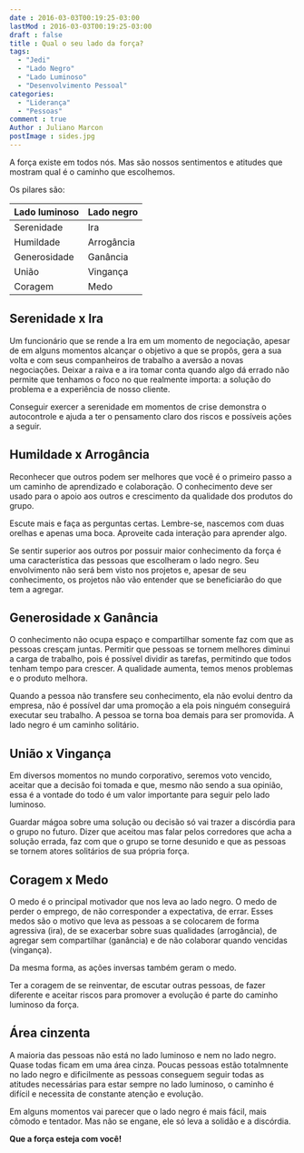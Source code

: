 ```yaml
---
date : 2016-03-03T00:19:25-03:00
lastMod : 2016-03-03T00:19:25-03:00
draft : false
title : Qual o seu lado da força?
tags:
  - "Jedi"
  - "Lado Negro"
  - "Lado Luminoso"
  - "Desenvolvimento Pessoal"
categories:
  - "Liderança"
  - "Pessoas"
comment : true
Author : Juliano Marcon
postImage : sides.jpg
---
```


A força existe em todos nós. Mas são nossos sentimentos e atitudes que mostram
qual é o caminho que escolhemos.
<!--more-->

Os pilares são:

<table class="table">
  <thead>
    <tr><th>Lado luminoso</th><th>Lado negro</th></tr>
  </thead>
  <tbody>
    <tr><td>Serenidade      </td><td>    Ira          </td></tr>
    <tr><td>Humildade       </td><td>    Arrogância   </td></tr>
    <tr><td>Generosidade    </td><td>    Ganância     </td></tr>
    <tr><td>União           </td><td>    Vingança     </td></tr>
    <tr><td>Coragem         </td><td>    Medo         </td></tr>
  </tbody>
</table>

## Serenidade x Ira

Um funcionário que se rende a Ira em um momento de negociação,  apesar de em
alguns momentos alcançar o objetivo a que se propôs, gera a sua  volta e com
seus companheiros de trabalho a aversão a novas negociações.  Deixar a raiva e a
 ira tomar conta quando  algo dá errado não permite que tenhamos o foco no que
 realmente importa: a  solução do problema e a experiência de nosso cliente.

Conseguir exercer a serenidade em momentos de crise  demonstra o autocontrole e
ajuda a ter o pensamento claro dos riscos e possíveis  ações a seguir.

## Humildade x Arrogância

Reconhecer que outros podem ser melhores que você é o  primeiro passo a um
caminho de aprendizado e colaboração. O conhecimento deve  ser usado para o
apoio aos outros e crescimento da qualidade dos produtos do  grupo.

Escute mais e faça as perguntas certas. Lembre-se, nascemos  com duas orelhas e
apenas uma boca. Aproveite cada interação para aprender  algo.

Se sentir superior aos outros por possuir maior conhecimento  da força é uma
característica das pessoas que escolheram o lado negro. Seu  envolvimento não
será bem visto nos projetos e, apesar de seu conhecimento, os  projetos não vão
entender que se beneficiarão do que tem a agregar.

## Generosidade x Ganância

O conhecimento não ocupa espaço e compartilhar somente faz  com que as pessoas
cresçam juntas.  Permitir que pessoas se tornem melhores  diminui a carga de
trabalho, pois é possível dividir as tarefas, permitindo que  todos tenham tempo
para crescer. A qualidade aumenta, temos menos problemas e o  produto melhora.

Quando a pessoa não transfere seu conhecimento, ela não  evolui dentro da
empresa, não é possível dar uma promoção a ela pois ninguém  conseguirá executar
seu trabalho. A pessoa se torna boa demais para ser  promovida. A lado negro é
um caminho solitário.

## União x Vingança

Em diversos momentos no mundo corporativo, seremos voto  vencido, aceitar que a
decisão foi tomada e que, mesmo não sendo a sua opinião,  essa é a vontade do
todo é um valor importante para seguir pelo lado luminoso.

Guardar mágoa sobre uma solução ou decisão só vai trazer a  discórdia para o
grupo no futuro. Dizer que aceitou mas falar pelos corredores  que acha a
solução errada, faz com que o grupo se torne desunido e que as  pessoas se
tornem atores solitários de sua própria força.

## Coragem x Medo

O medo é o principal motivador que nos leva ao lado negro. O  medo de perder o
emprego, de não corresponder a expectativa, de errar. Esses  medos são o motivo
que leva as pessoas a se colocarem de forma agressiva (ira),  de se exacerbar
sobre suas qualidades (arrogância), de agregar sem compartilhar  (ganância) e de
não colaborar quando vencidas (vingança).

Da mesma forma, as ações inversas também geram o medo.

Ter a coragem de se reinventar, de escutar outras pessoas,  de fazer diferente e
aceitar riscos para promover a evolução é parte do caminho  luminoso da força.

## Área cinzenta

A maioria das pessoas não está no lado luminoso  e nem no lado negro. Quase
todas ficam em uma  área cinza. Poucas pessoas estão totalmnente no lado negro e
dificilmente as pessoas conseguem seguir todas as atitudes  necessárias para
estar sempre no lado luminoso, o caminho é difícil e necessita  de constante
atenção e evolução.

Em alguns momentos vai parecer que o lado negro é mais  fácil, mais cômodo e
tentador.  Mas não  se engane, ele só leva a solidão e a discórdia.

**Que a força esteja com você!** 
